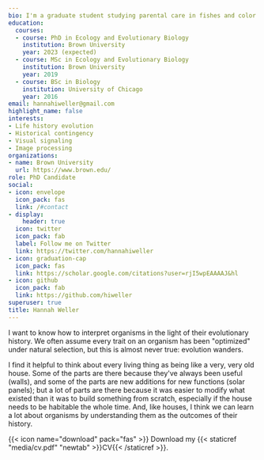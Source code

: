 ```yaml
---
bio: I'm a graduate student studying parental care in fishes and color in beetles.
education:
  courses:
  - course: PhD in Ecology and Evolutionary Biology
    institution: Brown University
    year: 2023 (expected)
  - course: MSc in Ecology and Evolutionary Biology
    institution: Brown University
    year: 2019
  - course: BSc in Biology
    institution: University of Chicago
    year: 2016
email: hannahiweller@gmail.com
highlight_name: false
interests:
- Life history evolution
- Historical contingency
- Visual signaling
- Image processing
organizations:
- name: Brown University
  url: https://www.brown.edu/
role: PhD Candidate
social:
- icon: envelope
  icon_pack: fas
  link: /#contact
- display:
    header: true
  icon: twitter
  icon_pack: fab
  label: Follow me on Twitter
  link: https://twitter.com/hannahiweller
- icon: graduation-cap
  icon_pack: fas
  link: https://scholar.google.com/citations?user=rjI5wpEAAAAJ&hl
- icon: github
  icon_pack: fab
  link: https://github.com/hiweller
superuser: true
title: Hannah Weller
---
```


I want to know how to interpret organisms in the light of their evolutionary history. We often assume every trait on an organism has been "optimized" under natural selection, but this is almost never true: evolution wanders. 

I find it helpful to think about every living thing as being like a very, very old house. Some of the parts are there because they've always been useful (walls), and some of the parts are new additions for new functions (solar panels); but a lot of parts are there because it was easier to modify what existed than it was to build something from scratch, especially if the house needs to be habitable the whole time. And, like houses, I think we can learn a lot about organisms by understanding them as the outcomes of their history.


{{< icon name="download" pack="fas" >}} Download my {{< staticref "media/cv.pdf" "newtab" >}}CV{{< /staticref >}}.

